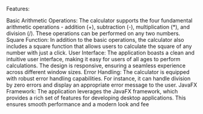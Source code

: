 Features:

Basic Arithmetic Operations: The calculator supports the four fundamental arithmetic operations - addition (+), subtraction (-), multiplication (*), and division (/). These operations can be performed on any two numbers.
Square Function: In addition to the basic operations, the calculator also includes a square function that allows users to calculate the square of any number with just a click.
User Interface: The application boasts a clean and intuitive user interface, making it easy for users of all ages to perform calculations. The design is responsive, ensuring a seamless experience across different window sizes.
Error Handling: The calculator is equipped with robust error handling capabilities. For instance, it can handle division by zero errors and display an appropriate error message to the user.
JavaFX Framework: The application leverages the JavaFX framework, which provides a rich set of features for developing desktop applications. This ensures smooth performance and a modern look and fee
